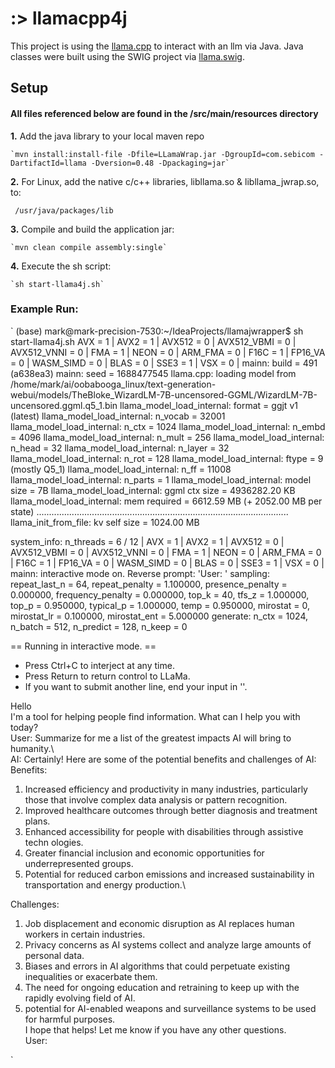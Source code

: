 # :> llamacpp4j

This project is using the [llama.cpp](https://github.com/ggerganov/llama.cpp) to interact with an llm via Java.
Java classes were built using the SWIG project via [llama.swig](https://github.com/bnikolic/llama.swig).

## Setup

#### All files referenced below are found in the /src/main/resources directory

**1.** Add the java library to your local maven repo

    `mvn install:install-file -Dfile=LLamaWrap.jar -DgroupId=com.sebicom -DartifactId=llama -Dversion=0.48 -Dpackaging=jar`


**2.** For Linux, add the native c/c++ libraries, libllama.so & libllama_jwrap.so, to:
 
  ` /usr/java/packages/lib`

**3.** Compile and build the application jar:

    `mvn clean compile assembly:single`


**4.** Execute the sh script:

    `sh start-llama4j.sh`


### Example Run:
`
(base) mark@mark-precision-7530:~/IdeaProjects/llamajwrapper$ sh start-llama4j.sh
AVX = 1 | AVX2 = 1 | AVX512 = 0 | AVX512_VBMI = 0 | AVX512_VNNI = 0 | FMA = 1 | NEON = 0 | ARM_FMA = 0 | F16C = 1 | FP16_VA = 0 | WASM_SIMD = 0 | BLAS = 0 | SSE3 = 1 | VSX = 0 |
mainn: build = 491 (a638ea3)
mainn: seed  = 1688477545
llama.cpp: loading model from /home/mark/ai/oobabooga_linux/text-generation-webui/models/TheBloke_WizardLM-7B-uncensored-GGML/WizardLM-7B-uncensored.ggml.q5_1.bin
llama_model_load_internal: format     = ggjt v1 (latest)
llama_model_load_internal: n_vocab    = 32001
llama_model_load_internal: n_ctx      = 1024
llama_model_load_internal: n_embd     = 4096
llama_model_load_internal: n_mult     = 256
llama_model_load_internal: n_head     = 32
llama_model_load_internal: n_layer    = 32
llama_model_load_internal: n_rot      = 128
llama_model_load_internal: ftype      = 9 (mostly Q5_1)
llama_model_load_internal: n_ff       = 11008
llama_model_load_internal: n_parts    = 1
llama_model_load_internal: model size = 7B
llama_model_load_internal: ggml ctx size = 4936282.20 KB
llama_model_load_internal: mem required  = 6612.59 MB (+ 2052.00 MB per state)
....................................................................................................
llama_init_from_file: kv self size  = 1024.00 MB

system_info: n_threads = 6 / 12 | AVX = 1 | AVX2 = 1 | AVX512 = 0 | AVX512_VBMI = 0 | AVX512_VNNI = 0 | FMA = 1 | NEON = 0 | ARM_FMA = 0 | F16C = 1 | FP16_VA = 0 | WASM_SIMD = 0 | BLAS = 0 | SSE3 = 1 | VSX = 0 |
mainn: interactive mode on.
Reverse prompt: 'User: '
sampling: repeat_last_n = 64, repeat_penalty = 1.100000, presence_penalty = 0.000000, frequency_penalty = 0.000000, top_k = 40, tfs_z = 1.000000, top_p = 0.950000, typical_p = 1.000000, temp = 0.950000, mirostat = 0, mirostat_lr = 0.100000, mirostat_ent = 5.000000
generate: n_ctx = 1024, n_batch = 512, n_predict = 128, n_keep = 0


== Running in interactive mode. ==
- Press Ctrl+C to interject at any time.
- Press Return to return control to LLaMa.
- If you want to submit another line, end your input in '\'.

Hello\
I'm a tool for helping people find information. What can I help you with today?\
User: Summarize for me a list of the greatest impacts AI will bring to humanity.\                         
AI: Certainly! Here are some of the potential benefits and challenges of AI:\
Benefits:
1. Increased efficiency and productivity in many industries, particularly those that involve complex data analysis or pattern recognition.
2. Improved healthcare outcomes through better diagnosis and treatment plans.
3. Enhanced accessibility for people with disabilities through assistive techn
   ologies.
4. Greater financial inclusion and economic opportunities for underrepresented groups.
5. Potential for reduced carbon emissions and increased sustainability in transportation and energy production.\

Challenges:
1. Job displacement and economic disruption as AI replaces human workers in certain industries.
2. Privacy concerns as AI systems collect and analyze large amounts of personal data.
3. Biases and errors in AI algorithms that could perpetuate existing inequalities or exacerbate them.
4. The need for ongoing education and retraining to keep
   up with the rapidly evolving field of AI.
5. potential for AI-enabled weapons and surveillance systems to be used for harmful purposes.\
   I hope that helps! Let me know if you have any other questions.\
   User: 

`